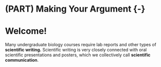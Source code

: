 # (PART) Making Your Argument {-}
# Welcome!
Many undergraduate biology courses require lab reports and other types of __scientific writing.__ Scientific writing is very closely connected with oral scientific presentations and posters, which we collectively call __scientific communication__.

